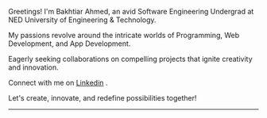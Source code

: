 Greetings! I'm Bakhtiar Ahmed, an avid Software Engineering Undergrad at NED University of Engineering & Technology.

My passions revolve around the intricate worlds of Programming, Web Development, and App Development.

Eagerly seeking collaborations on compelling projects that ignite creativity and innovation.

Connect with me on [Linkedin](https://www.linkedin.com/in/bakhtiar-ahmed-313991249/) .

Let's create, innovate, and redefine possibilities together!

---
<!---
BakhtiarAhmed41/BakhtiarAhmed41 is a ✨ special ✨ repository because its `README.md` (this file) appears on your GitHub profile.
You can click the Preview link to take a look at your changes.
--->
